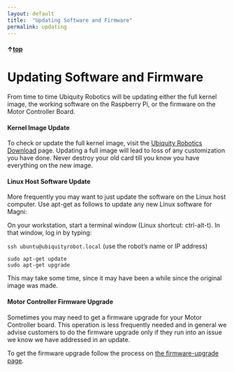 ```yaml
---
layout: default
title:  "Updating Software and Firmware"
permalink: updating
---
```


#### &uarr;[top](https://ubiquityrobotics.github.io/learn/)
# Updating Software and Firmware

From time to time Ubiquity Robotics will be updating
either the full kernel image, the working software
on the Raspberry Pi, or the firmware on the Motor Controller Board.

#### Kernel Image Update

To check or update the
full kernel image, visit the [Ubiquity Robotics Download](https://downloads.ubiquityrobotics.com/pi.html) page.    Updating a full image will lead to loss of any customization you have done.  Never destroy your old card till you know you have everything on the new image.


#### Linux Host Software Update

More frequently you may want to just update the software on the Linux host computer.
Use  apt-get as follows to update any new Linux software for Magni:

On your workstation, start a terminal window (Linux shortcut: ctrl-alt-t). In that window, log in by typing:

```ssh ubuntu@ubiquityrobot.local```
(use the robot’s name or IP address)

```sudo apt-get update```  
```sudo apt-get upgrade```

This may take some time, since it may have been a while since the original image was made.


#### Motor Controller Firmware Upgrade

Sometimes you may need to get a firmware upgrade for your
Motor Controller board.
This operation is less frequently needed and in general we advise customers to do the firmware upgrade only if they run into an issue we know we have addressed in an update.

To get the firmware upgrade follow
the process on [the firmware-upgrade page](https://learn.ubiquityrobotics.com/firmware-upgrade).
